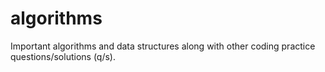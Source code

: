 # algorithms

Important algorithms and data structures along with other coding practice questions/solutions (q/s).
